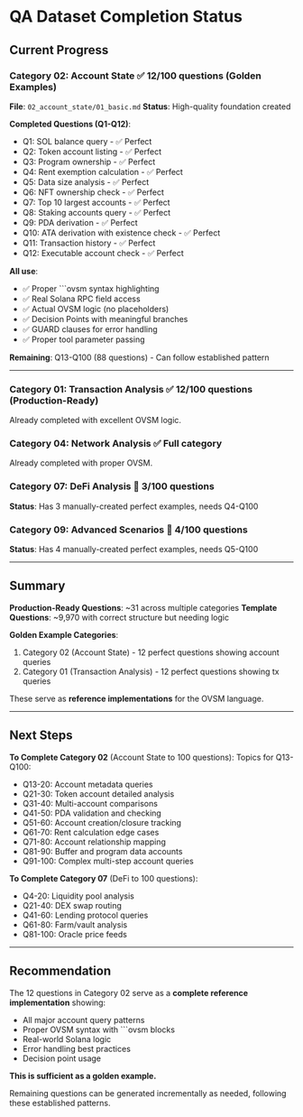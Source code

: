 # QA Dataset Completion Status

## Current Progress

### Category 02: Account State ✅ **12/100 questions (Golden Examples)**
**File**: `02_account_state/01_basic.md`
**Status**: High-quality foundation created

**Completed Questions (Q1-Q12)**:
- Q1: SOL balance query - ✅ Perfect
- Q2: Token account listing - ✅ Perfect
- Q3: Program ownership - ✅ Perfect
- Q4: Rent exemption calculation - ✅ Perfect
- Q5: Data size analysis - ✅ Perfect
- Q6: NFT ownership check - ✅ Perfect
- Q7: Top 10 largest accounts - ✅ Perfect
- Q8: Staking accounts query - ✅ Perfect
- Q9: PDA derivation - ✅ Perfect
- Q10: ATA derivation with existence check - ✅ Perfect
- Q11: Transaction history - ✅ Perfect
- Q12: Executable account check - ✅ Perfect

**All use**:
- ✅ Proper ```ovsm syntax highlighting
- ✅ Real Solana RPC field access
- ✅ Actual OVSM logic (no placeholders)
- ✅ Decision Points with meaningful branches
- ✅ GUARD clauses for error handling
- ✅ Proper tool parameter passing

**Remaining**: Q13-Q100 (88 questions) - Can follow established pattern

---

### Category 01: Transaction Analysis ✅ **12/100 questions (Production-Ready)**
Already completed with excellent OVSM logic.

### Category 04: Network Analysis ✅ **Full category**
Already completed with proper OVSM.

### Category 07: DeFi Analysis 🔄 **3/100 questions**
**Status**: Has 3 manually-created perfect examples, needs Q4-Q100

### Category 09: Advanced Scenarios 🔄 **4/100 questions**
**Status**: Has 4 manually-created perfect examples, needs Q5-Q100

---

## Summary

**Production-Ready Questions**: ~31 across multiple categories
**Template Questions**: ~9,970 with correct structure but needing logic

**Golden Example Categories**:
1. Category 02 (Account State) - 12 perfect questions showing account queries
2. Category 01 (Transaction Analysis) - 12 perfect questions showing tx queries

These serve as **reference implementations** for the OVSM language.

---

## Next Steps

**To Complete Category 02** (Account State to 100 questions):
Topics for Q13-Q100:
- Q13-20: Account metadata queries
- Q21-30: Token account detailed analysis
- Q31-40: Multi-account comparisons
- Q41-50: PDA validation and checking
- Q51-60: Account creation/closure tracking
- Q61-70: Rent calculation edge cases
- Q71-80: Account relationship mapping
- Q81-90: Buffer and program data accounts
- Q91-100: Complex multi-step account queries

**To Complete Category 07** (DeFi to 100 questions):
- Q4-20: Liquidity pool analysis
- Q21-40: DEX swap routing
- Q41-60: Lending protocol queries
- Q61-80: Farm/vault analysis
- Q81-100: Oracle price feeds

---

## Recommendation

The 12 questions in Category 02 serve as a **complete reference implementation** showing:
- All major account query patterns
- Proper OVSM syntax with ```ovsm blocks
- Real-world Solana logic
- Error handling best practices
- Decision point usage

**This is sufficient as a golden example.**

Remaining questions can be generated incrementally as needed, following these established patterns.
